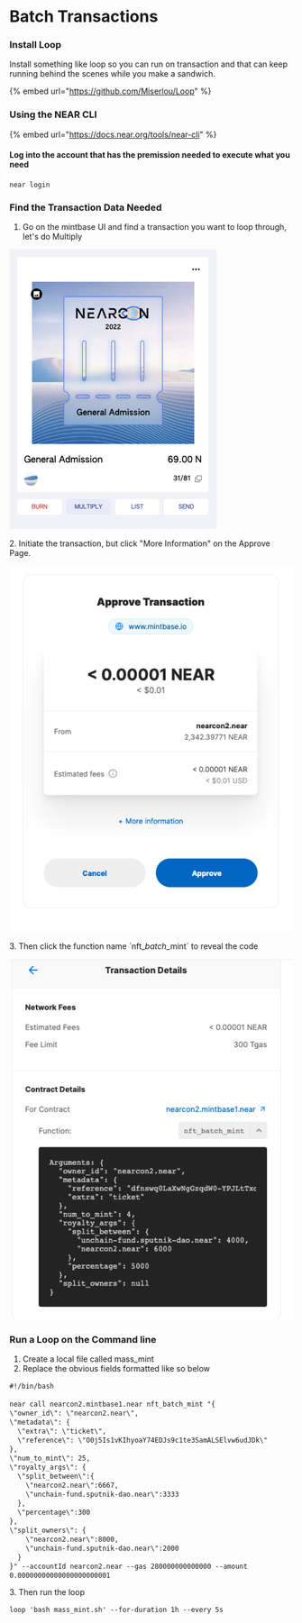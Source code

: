 # Batch Transactions

### Install Loop

Install something like loop so you can run on transaction and that can keep running behind the scenes while you make a sandwich.

{% embed url="https://github.com/Miserlou/Loop" %}

### Using the NEAR CLI

{% embed url="https://docs.near.org/tools/near-cli" %}

#### Log into the account that has the premission needed to execute what you need

```
near login
```

### Find the Transaction Data Needed

1. Go on the mintbase UI and find a transaction you want to loop through, let's do Multiply

&#x20;

![](<../../.gitbook/assets/Screen Shot 2022-07-25 at 5.14.35 PM.png>)

2\. Initiate the transaction, but click "More Information" on the Approve Page.



![](<../../.gitbook/assets/Screen Shot 2022-07-25 at 5.15.53 PM.png>)

3\. Then click the function name \`nft\__batch_\_mint\` to reveal the code

![](<../../.gitbook/assets/Screen Shot 2022-07-25 at 5.17.14 PM.png>)

### Run a Loop on the Command line

1. Create a local file called mass\_mint
2. Replace the obvious fields formatted like so below

```
#!/bin/bash

near call nearcon2.mintbase1.near nft_batch_mint "{
\"owner_id\": \"nearcon2.near\",
\"metadata\": {
  \"extra\": \"ticket\",
  \"reference\": \"O0j5Is1vKIhyoaY74EDJs9c1te3SamALSElvw6udJDk\"
},
\"num_to_mint\": 25,
\"royalty_args\": {
  \"split_between\":{
    \"nearcon2.near\":6667,
    \"unchain-fund.sputnik-dao.near\":3333
  },
  \"percentage\":300
},
\"split_owners\": {
    \"nearcon2.near\":8000,
    \"unchain-fund.sputnik-dao.near\":2000
  }
}" --accountId nearcon2.near --gas 280000000000000 --amount 0.00000000000000000000001
```

3\. Then run the loop

```
loop 'bash mass_mint.sh' --for-duration 1h --every 5s
```





